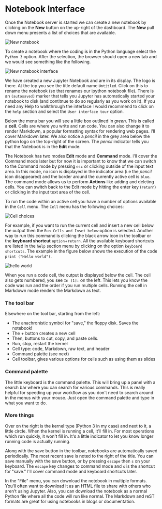 # Notebook Interface

Once the Notebook server is started we can create a new notebook by clicking on the **New** button on the up-right of the dashboard. The **New** pull down menu presents a list of choices that are available.

![New notebook](/images/new-notebook.png)

To create a notebook where the coding is in the Python language select the `Python 3` option. After the selection, the browser should open a new tab and we would see something like the following.

![New notebook interface](/images/new-notebook-interface.png)

We have created a new Jupyter Notebook and are in its display. The logo is there. At the top you see the title default name `Untitled`. Click on this to rename the notebook (so that renames our ipython notebook file). There is an `(autosaved)` marker that tells you Jupyter has automatically started your notebook to disk (and contitnue to do so regularly as you work on it). If you need any Help to walkthrough the interface I would recommend to click on the `help` section and select the `User interface tour` option.

Below the menu bar you will see a little box outlined in *green*. This is called a **cell**. Cells are where you write and run code. You can also change it to render Markdown, a popular formatting syntax for rendering web pages. I'll cover Markdown later. We also notice a *pencil* in the grey area below the python logo on the top-right of the screen. The *pencil* indicator tells you that the Notebook is in the **Edit** mode.

The Notebook has two modes **Edit** mode and **Command** mode. I'll cover the Command mode later but for now it is important to know that we can switch to the Command mode by pressing `esc` or clicking outside of the input text area. In this mode, no icon is displayed in the indicator area (i.e the *pencil* icon disappeared) and the border around the currently active cell is `blue`. The command mode allows us to perform **Actions** like adding and deleting cells. You can switch back to the Edit mode by hitting the enter key (`return`) or clicking in the input text area of the cell.

To run the code within an active cell you have a number of options available in the `Cell` menu. The `Cell` menu has the following choices:

![Cell choices](/images/choices.png)

For example, if you want to run the current cell and insert a new cell below the output then the `Run Cells and Inset below` option is selected. Another way to run this command is clicking the black arrow icon in the toolbar or the **keyboard shortcut** `option`+`return`. All the available keyboard shortcuts are listed in the `help` section menu by clicking on the option `keyboard shortcuts`. The example in the figure below shows the execution of the code `print ("Hello world")`.

![hello world](/images/first-example.png)

When you run a code cell, the output is displayed below the cell. The cell also gets numbered, you see `In [1]:` on the left. This lets you know the code was run and the order if you run multiple cells. Running the cell in Markdown mode renders the Markdown as text.

### The tool bar
Elsewhere on the tool bar, starting from the left:

- The anachronistic symbol for "save," the floppy disk. Saves the notebook!
- The + button creates a new cell
- Then, buttons to cut, copy, and paste cells.
- Run, stop, restart the kernel
- Cell type: code, Markdown, raw text, and header
- Command palette (see next)
- Cell toolbar, gives various options for cells such as using them as slides

### Command palette
The little keyboard is the command palette. This will bring up a panel with a search bar where you can search for various commands. This is really helpful for speeding up your workflow as you don't need to search around in the menus with your mouse. Just open the command palette and type in what you want to do.

### More things

Over on the right is the kernel type (Python 3 in my case) and next to it, a little circle. When the kernel is running a cell, it'll fill in. For most operations which run quickly, it won't fill in. It's a little indicator to let you know longer running code is actually running.

Along with the save button in the toolbar, notebooks are automatically saved periodically. The most recent save is noted to the right of the title. You can save manually with the save button, or by pressing `escape` then `s` on your keyboard. The `escape` key changes to command mode and `s` is the shortcut for "save." I'll cover command mode and keyboard shortcuts later.

In the "File" menu, you can download the notebook in multiple formats. You'll often want to download it as an HTML file to share with others who aren't using Jupyter. Also, you can download the notebook as a normal Python file where all the code will run like normal. The Markdown and reST formats are great for using notebooks in blogs or documentation.
